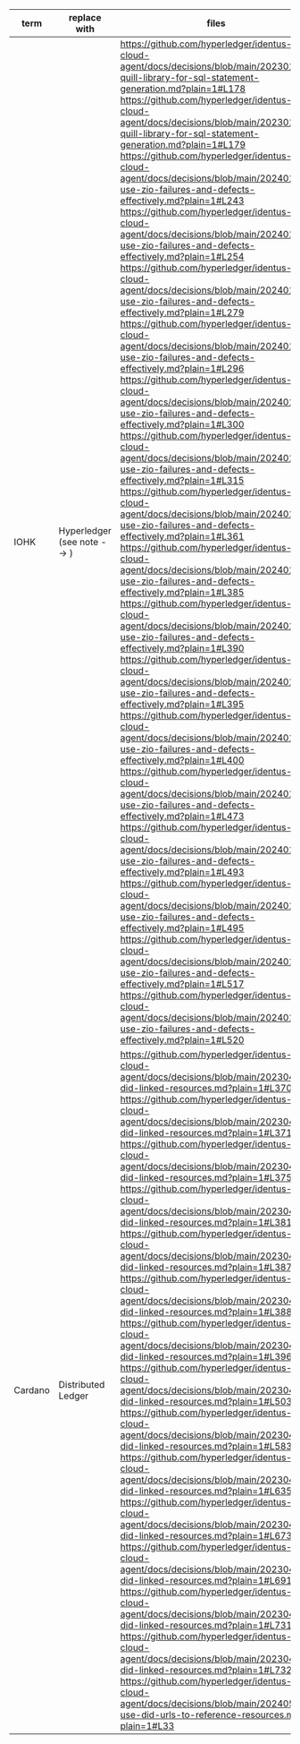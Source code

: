 | term | replace with | files |
|------|--------------|-------|
|IOHK|Hyperledger (see note --> )|https://github.com/hyperledger/identus-cloud-agent/docs/decisions/blob/main/20230118-quill-library-for-sql-statement-generation.md?plain=1#L178<br>https://github.com/hyperledger/identus-cloud-agent/docs/decisions/blob/main/20230118-quill-library-for-sql-statement-generation.md?plain=1#L179<br>https://github.com/hyperledger/identus-cloud-agent/docs/decisions/blob/main/20240116-use-zio-failures-and-defects-effectively.md?plain=1#L243<br>https://github.com/hyperledger/identus-cloud-agent/docs/decisions/blob/main/20240116-use-zio-failures-and-defects-effectively.md?plain=1#L254<br>https://github.com/hyperledger/identus-cloud-agent/docs/decisions/blob/main/20240116-use-zio-failures-and-defects-effectively.md?plain=1#L279<br>https://github.com/hyperledger/identus-cloud-agent/docs/decisions/blob/main/20240116-use-zio-failures-and-defects-effectively.md?plain=1#L296<br>https://github.com/hyperledger/identus-cloud-agent/docs/decisions/blob/main/20240116-use-zio-failures-and-defects-effectively.md?plain=1#L300<br>https://github.com/hyperledger/identus-cloud-agent/docs/decisions/blob/main/20240116-use-zio-failures-and-defects-effectively.md?plain=1#L315<br>https://github.com/hyperledger/identus-cloud-agent/docs/decisions/blob/main/20240116-use-zio-failures-and-defects-effectively.md?plain=1#L361<br>https://github.com/hyperledger/identus-cloud-agent/docs/decisions/blob/main/20240116-use-zio-failures-and-defects-effectively.md?plain=1#L385<br>https://github.com/hyperledger/identus-cloud-agent/docs/decisions/blob/main/20240116-use-zio-failures-and-defects-effectively.md?plain=1#L390<br>https://github.com/hyperledger/identus-cloud-agent/docs/decisions/blob/main/20240116-use-zio-failures-and-defects-effectively.md?plain=1#L395<br>https://github.com/hyperledger/identus-cloud-agent/docs/decisions/blob/main/20240116-use-zio-failures-and-defects-effectively.md?plain=1#L400<br>https://github.com/hyperledger/identus-cloud-agent/docs/decisions/blob/main/20240116-use-zio-failures-and-defects-effectively.md?plain=1#L473<br>https://github.com/hyperledger/identus-cloud-agent/docs/decisions/blob/main/20240116-use-zio-failures-and-defects-effectively.md?plain=1#L493<br>https://github.com/hyperledger/identus-cloud-agent/docs/decisions/blob/main/20240116-use-zio-failures-and-defects-effectively.md?plain=1#L495<br>https://github.com/hyperledger/identus-cloud-agent/docs/decisions/blob/main/20240116-use-zio-failures-and-defects-effectively.md?plain=1#L517<br>https://github.com/hyperledger/identus-cloud-agent/docs/decisions/blob/main/20240116-use-zio-failures-and-defects-effectively.md?plain=1#L520<br>|
|Cardano|Distributed Ledger|https://github.com/hyperledger/identus-cloud-agent/docs/decisions/blob/main/20230405-did-linked-resources.md?plain=1#L370<br>https://github.com/hyperledger/identus-cloud-agent/docs/decisions/blob/main/20230405-did-linked-resources.md?plain=1#L371<br>https://github.com/hyperledger/identus-cloud-agent/docs/decisions/blob/main/20230405-did-linked-resources.md?plain=1#L375<br>https://github.com/hyperledger/identus-cloud-agent/docs/decisions/blob/main/20230405-did-linked-resources.md?plain=1#L381<br>https://github.com/hyperledger/identus-cloud-agent/docs/decisions/blob/main/20230405-did-linked-resources.md?plain=1#L387<br>https://github.com/hyperledger/identus-cloud-agent/docs/decisions/blob/main/20230405-did-linked-resources.md?plain=1#L388<br>https://github.com/hyperledger/identus-cloud-agent/docs/decisions/blob/main/20230405-did-linked-resources.md?plain=1#L396<br>https://github.com/hyperledger/identus-cloud-agent/docs/decisions/blob/main/20230405-did-linked-resources.md?plain=1#L503<br>https://github.com/hyperledger/identus-cloud-agent/docs/decisions/blob/main/20230405-did-linked-resources.md?plain=1#L583<br>https://github.com/hyperledger/identus-cloud-agent/docs/decisions/blob/main/20230405-did-linked-resources.md?plain=1#L635<br>https://github.com/hyperledger/identus-cloud-agent/docs/decisions/blob/main/20230405-did-linked-resources.md?plain=1#L673<br>https://github.com/hyperledger/identus-cloud-agent/docs/decisions/blob/main/20230405-did-linked-resources.md?plain=1#L691<br>https://github.com/hyperledger/identus-cloud-agent/docs/decisions/blob/main/20230405-did-linked-resources.md?plain=1#L731<br>https://github.com/hyperledger/identus-cloud-agent/docs/decisions/blob/main/20230405-did-linked-resources.md?plain=1#L732<br>https://github.com/hyperledger/identus-cloud-agent/docs/decisions/blob/main/20240520-use-did-urls-to-reference-resources.md?plain=1#L33<br>|
